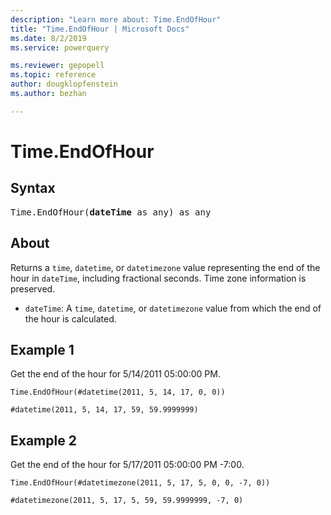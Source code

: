 ```yaml
---
description: "Learn more about: Time.EndOfHour"
title: "Time.EndOfHour | Microsoft Docs"
ms.date: 8/2/2019
ms.service: powerquery

ms.reviewer: gepopell
ms.topic: reference
author: dougklopfenstein
ms.author: bezhan

---
```

# Time.EndOfHour

## Syntax

<pre>
Time.EndOfHour(<b>dateTime</b> as any) as any
</pre>
  
## About  
Returns a `time`, `datetime`, or `datetimezone` value representing the end of the hour in `dateTime`, including fractional seconds. Time zone information is preserved. <ul> <li><code>dateTime</code>: A <code>time</code>, <code>datetime</code>, or <code>datetimezone</code> value from which the end of the hour is calculated.</li> </ul>

## Example 1
Get the end of the hour for 5/14/2011 05:00:00 PM.

```powerquery-m
Time.EndOfHour(#datetime(2011, 5, 14, 17, 0, 0))
```

`#datetime(2011, 5, 14, 17, 59, 59.9999999)`

## Example 2
Get the end of the hour for 5/17/2011 05:00:00 PM -7:00.

```powerquery-m
Time.EndOfHour(#datetimezone(2011, 5, 17, 5, 0, 0, -7, 0))
```

`#datetimezone(2011, 5, 17, 5, 59, 59.9999999, -7, 0)`
